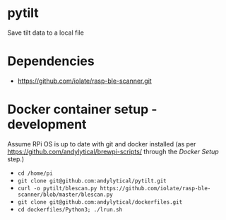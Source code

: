 # pytilt
Save tilt data to a local file

# Dependencies
* https://github.com/iolate/rasp-ble-scanner.git

# Docker container setup - development
Assume RPi OS is up to date with git and docker installed (as per https://github.com/andylytical/brewpi-scripts/ through the _Docker Setup_ step.)
* `cd /home/pi`
* `git clone git@github.com:andylytical/pytilt.git`
* `curl -o pytilt/blescan.py https://github.com/iolate/rasp-ble-scanner/blob/master/blescan.py`
* `git clone git@github.com:andylytical/dockerfiles.git`
* `cd dockerfiles/Python3; ./lrun.sh`
